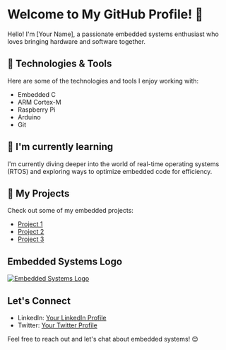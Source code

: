 # Welcome to My GitHub Profile! 👋

Hello! I'm [Your Name], a passionate embedded systems enthusiast who loves bringing hardware and software together.

## 🔧 Technologies & Tools

Here are some of the technologies and tools I enjoy working with:

- Embedded C
- ARM Cortex-M
- Raspberry Pi
- Arduino
- Git

## 🌱 I'm currently learning

I'm currently diving deeper into the world of real-time operating systems (RTOS) and exploring ways to optimize embedded code for efficiency.

## 🚀 My Projects

Check out some of my embedded projects:

- [Project 1](link-to-embedded-project-1)
- [Project 2](link-to-embedded-project-2)
- [Project 3](link-to-embedded-project-3)

## Embedded Systems Logo

[![Embedded Systems Logo](URL-TO-EMBEDDED-SYSTEMS-LOGO)](https://example.com)

## Let's Connect

- LinkedIn: [Your LinkedIn Profile](link-to-linkedin-profile)
- Twitter: [Your Twitter Profile](link-to-twitter-profile)

Feel free to reach out and let's chat about embedded systems! 😊
